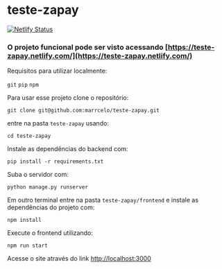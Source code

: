 # teste-zapay

[![Netlify Status](https://api.netlify.com/api/v1/badges/8ee7bbef-67fd-47a8-8dd0-5d1c3b6b8eeb/deploy-status)](https://app.netlify.com/sites/teste-zapay/deploys)

### O projeto funcional pode ser visto acessando [https://teste-zapay.netlify.com/](https://teste-zapay.netlify.com/)

Requisitos para utilizar localmente:

`git`
`pip`
`npm`

Para usar esse projeto clone o repositório:

`git clone git@github.com:marrcelo/teste-zapay.git`

entre na pasta `teste-zapay` usando:

`cd teste-zapay`

Instale as dependências do backend com:

`pip install -r requirements.txt`

Suba o servidor com:

`python manage.py runserver`

Em outro terminal entre na pasta `teste-zapay/frontend` e instale as dependências do projeto com:

`npm install`

Execute o frontend utilizando:

`npm run start`

Acesse o site através do link [http://localhost:3000](http://localhost:3000)
